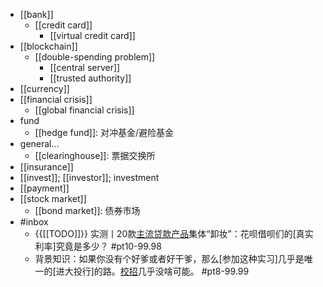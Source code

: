 - [[bank]]
    - [[credit card]]
        - [[virtual credit card]]
- [[blockchain]]
    - [[double-spending problem]]
        - [[central server]]
        - [[trusted authority]]
- [[currency]]
- [[financial crisis]]
    - [[global financial crisis]]
- fund
    - [[hedge fund]]: 对冲基金/避险基金
- general...
    - [[clearinghouse]]: 票据交换所
- [[insurance]]
- [[invest]]; [[investor]]; investment
- [[payment]]
- [[stock market]]
    - [[bond market]]: 债券市场 
- #inbox
    - {{[[TODO]]}} 实测丨20款[主流贷款产品](https://bbs.saraba1st.com/2b/thread-2002555-2-1.html)集体“卸妆”：花呗借呗们的[真实利率]究竟是多少？ #pt10-99.98
    - 背景知识：如果你没有个好爹或者好干爹，那么[参加这种实习]几乎是唯一的[进大投行]的路。[校招](https://bbs.saraba1st.com/2b/forum.php?mod=viewthread&tid=1998811&extra=page%3D1%26filter%3Dtypeid%26typeid%3D139&page=3)几乎没啥可能。 #pt8-99.99
